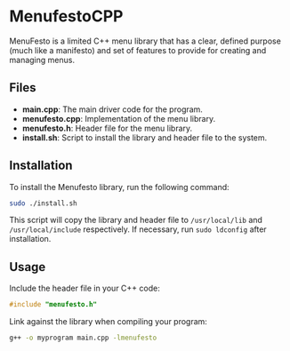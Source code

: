 # MenufestoCPP

MenuFesto is a limited C++ menu library that has a clear, defined purpose (much like a manifesto) and set of features to provide for creating and managing menus.

## Files

- **main.cpp**: The main driver code for the program.
- **menufesto.cpp**: Implementation of the menu library.
- **menufesto.h**: Header file for the menu library.
- **install.sh**: Script to install the library and header file to the system.

## Installation

To install the Menufesto library, run the following command:

```sh
sudo ./install.sh
```

This script will copy the library and header file to `/usr/local/lib` and `/usr/local/include` respectively. If necessary, run `sudo ldconfig` after installation.

## Usage

Include the header file in your C++ code:

```cpp
#include "menufesto.h"
```

Link against the library when compiling your program:

```sh
g++ -o myprogram main.cpp -lmenufesto
```
